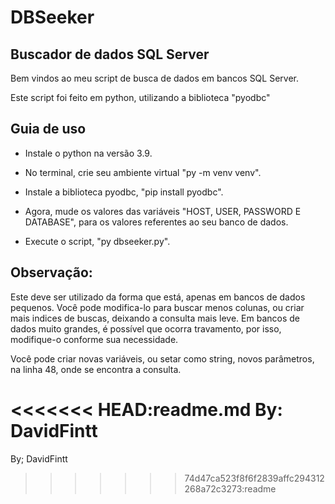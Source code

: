 # DBSeeker

## Buscador de dados SQL Server

Bem vindos ao meu script de busca de dados em bancos SQL Server.

Este script foi feito em python, utilizando a biblioteca "pyodbc"

## Guia de uso
- Instale o python na versão 3.9.

- No terminal, crie seu ambiente virtual "py -m venv venv".

- Instale a biblioteca pyodbc, "pip install pyodbc".

- Agora, mude os valores das variáveis "HOST, USER, PASSWORD E DATABASE", para os valores referentes ao seu banco de dados.

- Execute o script, "py dbseeker.py".

## Observação:

Este deve ser utilizado da forma que está, apenas em bancos de dados pequenos. Você pode modifica-lo para buscar menos colunas, 
ou criar mais indices de buscas, deixando a consulta mais leve. Em bancos de dados muito grandes, é possível que ocorra travamento,
por isso, modifique-o conforme sua necessidade.

Você pode criar novas variáveis, ou setar como string, novos parâmetros, na linha 48, onde se encontra a consulta.

<<<<<<< HEAD:readme.md
By: DavidFintt
=======
By; DavidFintt
>>>>>>> 74d47ca523f8f6f2839affc294312268a72c3273:readme
